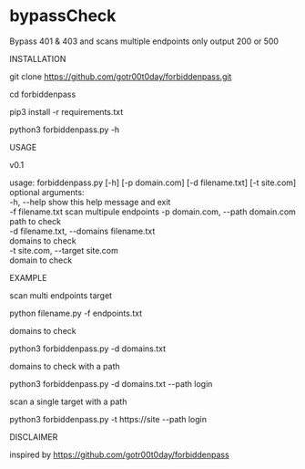 # bypassCheck
Bypass 401 &amp; 403 and scans multiple endpoints only output 200 or 500   


INSTALLATION


git clone https://github.com/gotr00t0day/forbiddenpass.git

cd forbiddenpass

pip3 install -r requirements.txt

python3 forbiddenpass.py -h

USAGE

   v0.1           
                                                                                                                                                                                                             
                                                                                                                                   
usage: forbiddenpass.py [-h] [-p domain.com] [-d filename.txt] [-t site.com]                                                                                                           
optional arguments:                                                                                      
  -h, --help            show this help message and exit                                                  
  -f filename.txt       scan multipule endpoints
  -p domain.com, --path domain.com                                                                       
                        path to check                                                                    
  -d filename.txt, --domains filename.txt                                                                
                        domains to check                                                                 
  -t site.com, --target site.com                                                                         
                        domain to check 
                        
                        
EXAMPLE

scan  multi endpoints target

python filename.py -f endpoints.txt

domains to check

python3 forbiddenpass.py -d domains.txt

domains to check with a path

python3 forbiddenpass.py -d domains.txt --path login

scan a single target with a path

python3 forbiddenpass.py -t https://site --path login

DISCLAIMER

inspired by https://github.com/gotr00t0day/forbiddenpass
 
